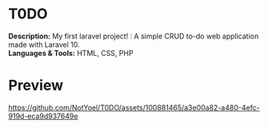 # T0DO

**Description:** My first laravel project! : A simple CRUD to-do web application made with Laravel 10.<br>
**Languages & Tools:** HTML, CSS, PHP<br>

# Preview
https://github.com/NotYoel/T0DO/assets/100881465/a3e00a82-a480-4efc-919d-eca9d937649e
